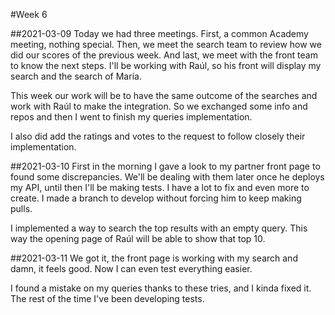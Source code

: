 #Week 6

##2021-03-09
Today we had three meetings.
First, a common Academy meeting, nothing special.
Then, we meet the search team to review how we did our scores of the previous week.
And last, we meet with the front team to know the next steps.
I'll be working with Raúl, so his front will display my search and the search of María.

This week our work will be to have the same outcome of the searches and work with Raúl to make the integration.
So we exchanged some info and repos and then I went to finish my queries implementation.

I also did add the ratings and votes to the request to follow closely their implementation.

##2021-03-10
First in the morning I gave a look to my partner front page to found some discrepancies.
We'll be dealing with them later once he deploys my API, until then I'll be making tests.
I have a lot to fix and even more to create. 
I made a branch to develop without forcing him to keep making pulls.

I implemented a way to search the top results with an empty query.
This way the opening page of Raúl will be able to show that top 10.

##2021-03-11
We got it, the front page is working with my search and damn, it feels good.
Now I can even test everything easier.

I found a mistake on my queries thanks to these tries, and I kinda fixed it.
The rest of the time I've been developing tests.